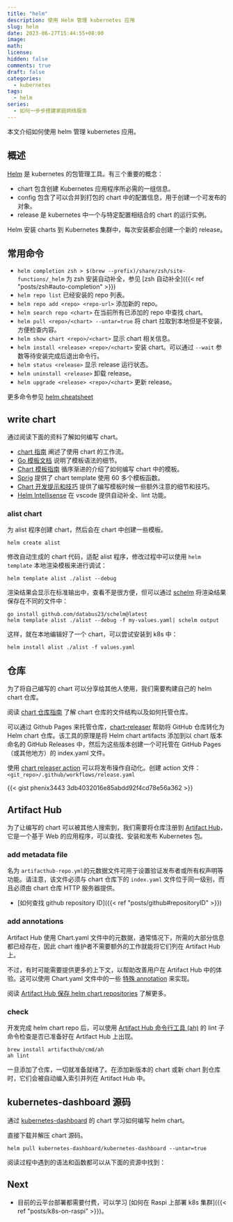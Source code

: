 ```yaml
---
title: "helm"
description: 使用 Helm 管理 kubernetes 应用
slug: helm
date: 2023-06-27T15:44:55+08:00
image:
math:
license:
hidden: false
comments: true
draft: false
categories:
  - kubernetes
tags:
  - helm
series:
  - 如何一步步搭建家庭网络服务
---
```


本文介绍如何使用 helm 管理 kubernetes 应用。

<!--more-->

## 概述

[Helm](https://helm.sh/zh/) 是 kubernetes 的包管理工具。有三个重要的概念：

- chart 包含创建 Kubernetes 应用程序所必需的一组信息。
- config 包含了可以合并到打包的 chart 中的配置信息，用于创建一个可发布的对象。
- release 是 kubernetes 中一个与特定配置相结合的 chart 的运行实例。

Helm 安装 charts 到 Kubernetes 集群中，每次安装都会创建一个新的 release。

## 常用命令

- `helm completion zsh > $(brew --prefix)/share/zsh/site-functions/_helm` 为 zsh 安装自动补全，参见 [zsh 自动补全]({{< ref "posts/zsh#auto-completion" >}})
- `helm repo list` 已经安装的 repo 列表。
- `helm repo add <repo> <repo-url>` 添加新的 repo。
- `helm search repo <chart>` 在当前所有已添加的 repo 中查找 chart。
- `helm pull <repo>/<chart> --untar=true` 将 chart 拉取到本地但是不安装，方便检查内容。
- `helm show chart <repo>/<chart>` 显示 chart 相关信息。
- `helm install <release> <repo>/<chart>` 安装 chart。可以通过 `--wait` 参数等待安装完成后退出命令行。
- `helm status <release>` 显示 release 运行状态。
- `helm uninstall <release>` 卸载 release。
- `helm upgrade <release> <repo>/<chart>` 更新 release。

更多命令参见 [helm cheatsheet](https://helm.sh/zh/docs/intro/cheatsheet/)

## write chart

通过阅读下面的资料了解如何编写 chart。

- [chart 指南](https://helm.sh/zh/docs/topics/charts/) 阐述了使用 chart 的工作流。
- [Go 模板文档](https://pkg.go.dev/text/template) 说明了模板语法的细节。
- [Chart 模板指南](https://helm.sh/zh/docs/chart_template_guide/getting_started/) 循序渐进的介绍了如何编写 chart 中的模板。
- [Sprig](https://github.com/Masterminds/sprig) 提供了 chart template 使用 60 多个模板函数。
- [Chart 开发提示和技巧](https://helm.sh/zh/docs/howto/charts_tips_and_tricks/) 提供了编写模板时候一些额外注意的细节和技巧。
- [Helm Intellisense](https://marketplace.visualstudio.com/items?itemName=Tim-Koehler.helm-intellisense) 在 vscode 提供自动补全、lint 功能。

### alist chart

为 alist 程序创建 chart，然后会在 chart 中创建一些模板。

```shell
helm create alist
```

修改自动生成的 chart 代码，适配 alist 程序，修改过程中可以使用 `helm template` 本地渲染模板来进行调试：

```shell
helm template alist ./alist --debug
```

渲染结果会显示在标准输出中，查看不是很方便，但可以通过 [schelm](https://github.com/databus23/schelm) 将渲染结果保存在不同的文件中：

```shell
go install github.com/databus23/schelm@latest
helm template alist ./alist --debug -f my-values.yaml| schelm output
```

这样，就在本地编辑好了一个 chart，可以尝试安装到 k8s 中：

```shell
helm install alist ./alist -f values.yaml
```

## 仓库

为了将自己编写的 chart 可以分享给其他人使用，我们需要构建自己的 helm chart 仓库。

阅读 [chart 仓库指南](https://helm.sh/zh/docs/topics/chart_repository/) 了解 chart 仓库的文件结构以及如何托管仓库。

可以通过 Github Pages 来托管仓库，[chart-releaser](https://github.com/helm/chart-releaser) 帮助将 GitHub 仓库转化为 Helm chart 仓库。该工具的原理是将 Helm chart artifacts 添加到以 chart 版本命名的 GitHub Releases 中，然后为这些版本创建一个可托管在 GitHub Pages（或其他地方）的 index.yaml 文件。

使用 [chart releaser action](https://helm.sh/zh/docs/howto/chart_releaser_action/) 可以将发布操作自动化。创建 action 文件：`<git_repo>/.github/workflows/release.yaml`

{{< gist phenix3443 3db4032016e85abdd92f4cd78e56a362 >}}

## Artifact Hub

为了让编写的 chart 可以被其他人搜索到，我们需要将仓库注册到 [Artifact Hub](https://artifacthub.io/docs/)，它是一个基于 Web 的应用程序，可以查找、安装和发布 Kubernetes 包。

### add metadata file

名为 `artifacthub-repo.yml`的元数据文件可用于设置验证发布者或所有权声明等功能。请注意，该文件必须与 chart 仓库下的 `index.yaml` 文件位于同一级别，而且必须由 chart 仓库 HTTP 服务器提供。

- [如何查找 github repository ID]({{< ref "posts/github#repositoryID" >}})

### add annotations

Artifact Hub 使用 Chart.yaml 文件中的元数据，通常情况下，所需的大部分信息都已经存在，因此 chart 维护者不需要额外的工作就能将它们列在 Artifact Hub 上。

不过，有时可能需要提供更多的上下文，以帮助改善用户在 Artifact Hub 中的体验。这可以使用 Chart.yaml 文件中的一些 [特殊 annotation](https://artifacthub.io/docs/topics/annotations/helm/) 来实现。

阅读 [Artifact Hub 保存 helm chart repositories](https://artifacthub.io/docs/topics/repositories/helm-charts/) 了解更多。

### check

开发完成 helm chart repo 后，可以使用 [Artifact Hub 命令行工具 (ah)](https://artifacthub.io/docs/topics/cli/) 的 lint 子命令检查是否已准备好在 Artifact Hub 上出现。

```shell
brew install artifacthub/cmd/ah
ah lint
```

一旦添加了仓库，一切就准备就绪了。在添加新版本的 chart 或新 chart 到仓库时，它们会被自动编入索引并列在 Artifact Hub 中。

## kubernetes-dashboard 源码

通过 [kubernetes-dashboard](https://github.com/kubernetes/dashboard/tree/master/charts) 的 chart 学习如何编写 helm chart。

直接下载并解压 chart 源码。

```shell
helm pull kubernetes-dashboard/kubernetes-dashboard --untar=true
```

阅读过程中遇到的语法和函数都可以从下面的资源中找到：

## Next

- 目前的云平台部署都需要付费，可以学习 [如何在 Raspi 上部署 k8s 集群]({{< ref "posts/k8s-on-raspi" >}})。
